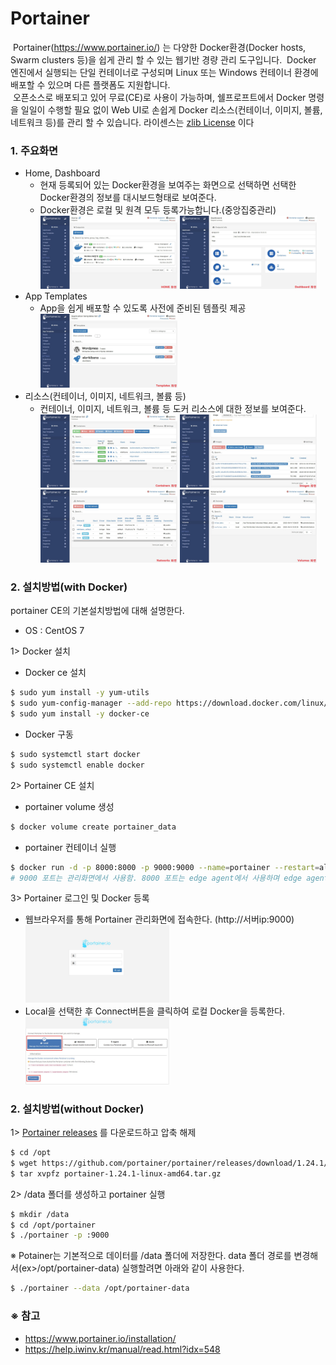 # Portainer
&nbsp;Portainer(https://www.portainer.io/) 는 다양한 Docker환경(Docker hosts, Swarm clusters 등)을 쉽게 관리 할 수 있는 웹기반 경량 관리 도구입니다.
&nbsp;Docker 엔진에서 실행되는 단일 컨테이너로 구성되며 Linux 또는 Windows 컨테이너 환경에 배포할 수 있으며 다른 플랫폼도 지원합니다.<br/>
&nbsp;오픈소스로 배포되고 있어 무료(CE)로 사용이 가능하며, 쉘프로프트에서 Docker 명령을 일일이 수행할 필요 없이 Web UI로
손쉽게 Docker 리소스(컨테이너, 이미지, 볼륨, 네트워크 등)를 관리 할 수 있습니다. 라이센스는 [zlib License](https://github.com/portainer/portainer/blob/develop/LICENSE) 이다

### 1. 주요화면 
- Home, Dashboard
  - 현재 등록되어 있는 Docker환경을 보여주는 화면으로 선택하면 선택한 Docker환경의 정보를 대시보드형태로 보여준다.
  - Docker환경은 로컬 및 원격 모두 등록가능합니다.(중앙집중관리)<br/>
  <img width="48%" height="50%" src="./image/1.jpg">&nbsp;</img><img width="48%" height="50%" src="./image/2.jpg"></img>
- App Templates
  - App을 쉽게 배포할 수 있도록 사전에 준비된 템플릿 제공<br/>
    <img width="48%" height="50%" src="./image/3.jpg">
- 리소스(컨테이너, 이미지, 네트워크, 볼륨 등)
  - 컨테이너, 이미지, 네트워크, 볼륨 등 도커 리소스에 대한 정보를 보여준다.<br/>
  <img width="48%" height="50%" src="./image/4.jpg">&nbsp;</img><img width="48%" height="50%" src="./image/5.jpg"></img>
  <img width="48%" height="50%" src="./image/6.jpg">&nbsp;</img><img width="48%" height="50%" src="./image/7.jpg"></img>
### 2. 설치방법(with Docker)
portainer CE의 기본설치방법에 대해 설명한다.
- OS : CentOS 7

1> Docker 설치
- Docker ce 설치
```bash
$ sudo yum install -y yum-utils
$ sudo yum-config-manager --add-repo https://download.docker.com/linux/centos/docker-ce.repo
$ sudo yum install -y docker-ce
```
- Docker 구동
```bash
$ sudo systemctl start docker
$ sudo systemctl enable docker
```
2> Portainer CE 설치
- portainer volume 생성
```bash
$ docker volume create portainer_data
```
- portainer 컨테이너 실행
```bash
$ docker run -d -p 8000:8000 -p 9000:9000 --name=portainer --restart=always -v /var/run/docker.sock:/var/run/docker.sock -v portainer_data:/data portainer/portainer
# 9000 포트는 관리화면에서 사용함. 8000 포트는 edge agent에서 사용하며 edge agent를 사용하지 않으면 노출 할 필요 없음 
```
3> Portainer 로그인 및 Docker 등록
- 웹브라우저를 통해 Portainer 관리화면에 접속한다. (http://서버ip:9000)<br/>
  <img width="48%" height="50%" src="./image/8.jpg">
- Local을 선택한 후 Connect버튼을 클릭하여 로컬 Docker을 등록한다.<br/>
  <img width="48%" height="80%" src="./image/9.jpg">

### 2. 설치방법(without Docker)
1> [Portainer releases](https://github.com/portainer/portainer/releases) 를 다운로드하고 압축 해제
```bash
$ cd /opt
$ wget https://github.com/portainer/portainer/releases/download/1.24.1/portainer-1.24.1-linux-amd64.tar.gz
$ tar xvpfz portainer-1.24.1-linux-amd64.tar.gz
```
2> /data 폴더를 생성하고 portainer 실행 
```bash
$ mkdir /data
$ cd /opt/portainer
$ ./portainer -p :9000
```
※ Potainer는 기본적으로 데이터를 /data 폴더에 저장한다. data 폴더 경로를 변경해서(ex>/opt/portainer-data) 실행할려면 아래와 같이 사용한다.
```bash
$ ./portainer --data /opt/portainer-data
```
<!--### 원격 도커 등록방법
윈도우 설치
### 사용법-->
### ※ 참고
- https://www.portainer.io/installation/
- https://help.iwinv.kr/manual/read.html?idx=548
